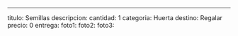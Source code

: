 ---
titulo: Semillas
descripcion: 
cantidad: 1
categoria: Huerta
destino: Regalar
precio: 0
entrega: 
foto1: 
foto2: 
foto3: 
